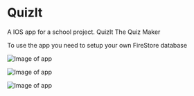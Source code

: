 # QuizIt
A IOS app for a school project. QuizIt The Quiz Maker


To use the app you need to setup your own FireStore database


![Image of app](https://octodex.github.com/images/QuizIt-start.png)

![Image of app](https://octodex.github.com/images/QuizIt-lobby.png)

![Image of app](https://octodex.github.com/images/QuitIt-playing.png)
